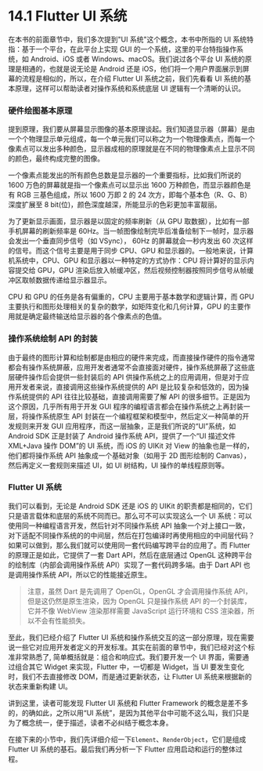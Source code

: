 # 14.1 Flutter UI 系统

在本书的前面章节中，我们多次提到"UI 系统"这个概念，本书中所指的 UI 系统特指：基于一个平台，在此平台上实现 GUI 的一个系统，这里的平台特指操作系统，如 Android、iOS 或者 Windows、macOS。我们说过各个平台 UI 系统的原理是相通的，也就是说无论是 Android 还是 iOS，他们将一个用户界面展示到屏幕的流程是相似的，所以，在介绍 Flutter UI 系统之前，我们先看看 UI 系统的基本原理，这样可以帮助读者对操作系统和系统底层 UI 逻辑有一个清晰的认识。

### 硬件绘图基本原理

提到原理，我们要从屏幕显示图像的基本原理谈起。我们知道显示器（屏幕）是由一个个物理显示单元组成，每一个单元我们可以称之为一个物理像素点，而每一个像素点可以发出多种颜色，显示器成相的原理就是在不同的物理像素点上显示不同的颜色，最终构成完整的图像。

一个像素点能发出的所有颜色总数是显示器的一个重要指标，比如我们所说的 1600 万色的屏幕就是指一个像素点可以显示出 1600 万种颜色，而显示器颜色是有 RGB 三基色组成，所以 1600 万即 2 的 24 次方，即每个基本色（R、G、B）深度扩展至 8 bit(位)，颜色深度越深，所能显示的色彩更加丰富靓丽。

为了更新显示画面，显示器是以固定的频率刷新（从 GPU 取数据），比如有一部手机屏幕的刷新频率是 60Hz。当一帧图像绘制完毕后准备绘制下一帧时，显示器会发出一个垂直同步信号（如 VSync）， 60Hz 的屏幕就会一秒内发出 60 次这样的信号。而这个信号主要是用于同步 CPU、GPU 和显示器的。一般地来说，计算机系统中，CPU、GPU 和显示器以一种特定的方式协作：CPU 将计算好的显示内容提交给 GPU，GPU 渲染后放入帧缓冲区，然后视频控制器按照同步信号从帧缓冲区取帧数据传递给显示器显示。

CPU 和 GPU 的任务是各有偏重的，CPU 主要用于基本数学和逻辑计算，而 GPU 主要执行和图形处理相关的复杂的数学，如矩阵变化和几何计算，GPU 的主要作用就是确定最终输送给显示器的各个像素点的色值。

### 操作系统绘制 API 的封装

由于最终的图形计算和绘制都是由相应的硬件来完成，而直接操作硬件的指令通常都会有操作系统屏蔽，应用开发者通常不会直接面对硬件，操作系统屏蔽了这些底层硬件操作后会提供一些封装后的 API 供操作系统之上的应用调用，但是对于应用开发者来说，直接调用这些操作系统提供的 API 是比较复杂和低效的，因为操作系统提供的 API 往往比较基础，直接调用需要了解 API 的很多细节。正是因为这个原因，几乎所有用于开发 GUI 程序的编程语言都会在操作系统之上再封装一层，将操作系统原生 API 封装在一个编程框架和模型中，然后定义一种简单的开发规则来开发 GUI 应用程序，而这一层抽象，正是我们所说的“UI”系统，如 Android SDK 正是封装了 Android 操作系统 API，提供了一个“UI 描述文件 XML+Java 操作 DOM”的 UI 系统，而 iOS 的 UIKit 对 View 的抽象也是一样的，他们都将操作系统 API 抽象成一个基础对象（如用于 2D 图形绘制的 Canvas），然后再定义一套规则来描述 UI，如 UI 树结构，UI 操作的单线程原则等。

### Flutter UI 系统

我们可以看到，无论是 Android SDK 还是 iOS 的 UIKit 的职责都是相同的，它们只是语言载体和底层的系统不同而已。那么可不可以实现这么一个 UI 系统：可以使用同一种编程语言开发，然后针对不同操作系统 API 抽象一个对上接口一致，对下适配不同操作系统的的中间层，然后在打包编译时再使用相应的中间层代码？如果可以做到，那么我们就可以使用同一套代码编写跨平台的应用了。而 Flutter 的原理正是如此，它提供了一套 Dart API，然后在底层通过 OpenGL 这种跨平台的绘制库（内部会调用操作系统 API）实现了一套代码跨多端。由于 Dart API 也是调用操作系统 API，所以它的性能接近原生。

> 注意，虽然 Dart 是先调用了 OpenGL，OpenGL 才会调用操作系统 API，但是这仍然是原生渲染，因为 OpenGL 只是操作系统 API 的一个封装库，它并不像 WebView 渲染那样需要 JavaScript 运行环境和 CSS 渲染器，所以不会有性能损失。

至此，我们已经介绍了 Flutter UI 系统和操作系统交互的这一部分原理，现在需要说一些它对应用开发者定义的开发标准。其实在前面的章节中，我们已经对这个标准非常熟悉了, 简单概括就是：组合和响应式。我们要开发一个 UI 界面，需要通过组合其它 Widget 来实现，Flutter 中，一切都是 Widget，当 UI 要发生变化时，我们不去直接修改 DOM，而是通过更新状态，让 Flutter UI 系统来根据新的状态来重新构建 UI。

讲到这里，读者可能发现 Flutter UI 系统和 Flutter Framework 的概念是差不多的，的确如此，之所以用“UI 系统”，是因为其他平台中可能不这么叫，我们只是为了概念统一，便于描述，读者不必纠结于概念本身。

在接下来的小节中，我们先详细介绍一下`Element`、`RenderObject`，它们是组成 Flutter UI 系统的基石。最后我们再分析一下 Flutter 应用启动和运行的整体过程。
